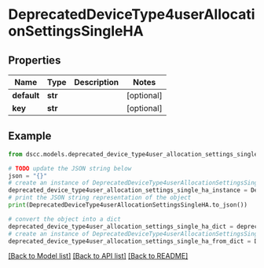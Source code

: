 # DeprecatedDeviceType4userAllocationSettingsSingleHA


## Properties

Name | Type | Description | Notes
------------ | ------------- | ------------- | -------------
**default** | **str** |  | [optional] 
**key** | **str** |  | [optional] 

## Example

```python
from dscc.models.deprecated_device_type4user_allocation_settings_single_ha import DeprecatedDeviceType4userAllocationSettingsSingleHA

# TODO update the JSON string below
json = "{}"
# create an instance of DeprecatedDeviceType4userAllocationSettingsSingleHA from a JSON string
deprecated_device_type4user_allocation_settings_single_ha_instance = DeprecatedDeviceType4userAllocationSettingsSingleHA.from_json(json)
# print the JSON string representation of the object
print(DeprecatedDeviceType4userAllocationSettingsSingleHA.to_json())

# convert the object into a dict
deprecated_device_type4user_allocation_settings_single_ha_dict = deprecated_device_type4user_allocation_settings_single_ha_instance.to_dict()
# create an instance of DeprecatedDeviceType4userAllocationSettingsSingleHA from a dict
deprecated_device_type4user_allocation_settings_single_ha_from_dict = DeprecatedDeviceType4userAllocationSettingsSingleHA.from_dict(deprecated_device_type4user_allocation_settings_single_ha_dict)
```
[[Back to Model list]](../README.md#documentation-for-models) [[Back to API list]](../README.md#documentation-for-api-endpoints) [[Back to README]](../README.md)


